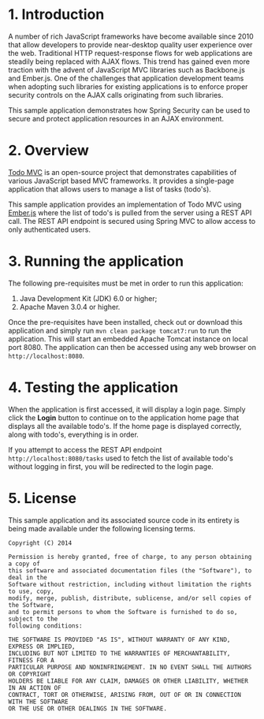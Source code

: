 # 1. Introduction
A number of rich JavaScript frameworks have become available since 2010 that allow developers
to provide near-desktop quality user experience over the web.  Traditional HTTP request-response
flows for web applications are steadily being replaced with AJAX flows.  This trend has gained
even more traction with the advent of JavaScript MVC libraries such as Backbone.js and
Ember.js.  One of the challenges that application development teams when adopting such libraries
for existing applications is to enforce proper security controls on the AJAX calls originating
from such libraries.

This sample application demonstrates how Spring Security can be used to secure and protect
application resources in an AJAX environment.

# 2. Overview
[Todo MVC](http://todomvc.com/) is an open-source project that demonstrates capabilities of
various JavaScript based MVC frameworks.  It provides a single-page application that allows
users to manage a list of tasks (todo's).

This sample application provides an implementation of Todo MVC using [Ember.js](http://emberjs.com/)
where the list of todo's is pulled from the server using a REST API call.  The REST API endpoint
is secured using Spring MVC to allow access to only authenticated users.

# 3. Running the application
The following pre-requisites must be met in order to run this application:

1. Java Development Kit (JDK) 6.0 or higher;
1. Apache Maven 3.0.4 or higher.

Once the pre-requisites have been installed, check out or download this application and simply
run `mvn clean package tomcat7:run` to run the application.  This will start an embedded
Apache Tomcat instance on local port 8080.  The application can then be accessed using any
web browser on `http://localhost:8080`.

# 4. Testing the application
When the application is first accessed, it will display a login page.  Simply click the **Login**
button to continue on to the application home page that displays all the available todo's.  If
the home page is displayed correctly, along with todo's, everything is in order.

If you attempt to access the REST API endpoint `http://localhost:8080/tasks` used to fetch the
list of available todo's without logging in first, you will be redirected to the login page.

# 5. License
This sample application and its associated source code in its entirety is being made
available under the following licensing terms.

    Copyright (C) 2014

    Permission is hereby granted, free of charge, to any person obtaining a copy of
	this software and associated documentation files (the "Software"), to deal in the
	Software without restriction, including without limitation the rights to use, copy,
	modify, merge, publish, distribute, sublicense, and/or sell copies of the Software,
	and to permit persons to whom the Software is furnished to do so, subject to the
	following conditions:

    THE SOFTWARE IS PROVIDED "AS IS", WITHOUT WARRANTY OF ANY KIND, EXPRESS OR IMPLIED,
	INCLUDING BUT NOT LIMITED TO THE WARRANTIES OF MERCHANTABILITY, FITNESS FOR A
	PARTICULAR PURPOSE AND NONINFRINGEMENT. IN NO EVENT SHALL THE AUTHORS OR COPYRIGHT
	HOLDERS BE LIABLE FOR ANY CLAIM, DAMAGES OR OTHER LIABILITY, WHETHER IN AN ACTION OF
	CONTRACT, TORT OR OTHERWISE, ARISING FROM, OUT OF OR IN CONNECTION WITH THE SOFTWARE
	OR THE USE OR OTHER DEALINGS IN THE SOFTWARE.
